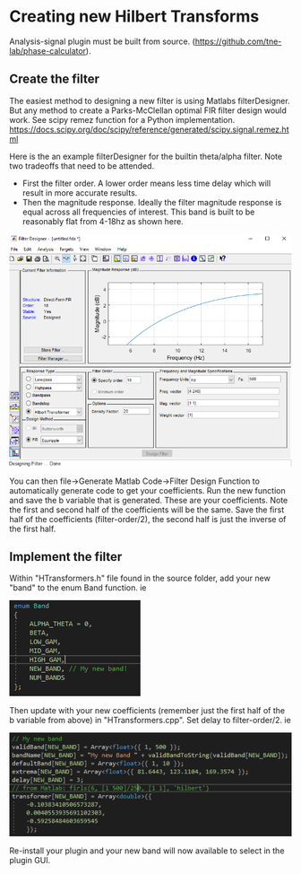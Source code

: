 # Creating new Hilbert Transforms
Analysis-signal plugin must be built from source. (https://github.com/tne-lab/phase-calculator).

## Create the filter
The easiest method to designing a new filter is using Matlabs filterDesigner. But any method to create a Parks-McClellan optimal FIR filter design would work. See scipy remez function for a Python implementation. https://docs.scipy.org/doc/scipy/reference/generated/scipy.signal.remez.html

Here is the an example filterDesigner for the builtin theta/alpha filter. Note two tradeoffs that need to be attended. 
- First the filter order. A lower order means less time delay which will result in more accurate results. 
- Then the magnitude response. Ideally the filter magnitude response is equal across all frequencies of interest. This band is built to be reasonably flat from 4-18hz as shown here. 

![filterDesigner header](./resources/filterDesigner.PNG)

You can then file->Generate Matlab Code->Filter Design Function to automatically generate code to get your coefficients. Run the new function and save the b variable that is generated. These are your coefficients. Note the first and second half of the coefficients will be the same. Save the first half of the coefficients (filter-order/2), the second half is just the inverse of the first half. 

## Implement the filter
Within "HTransformers.h" file found in the source folder, add your new "band" to the enum Band function. ie

![new band header](./resources/newbandheader.PNG)


Then update with your new coefficients (remember just the first half of the b variable from above) in "HTransformers.cpp". Set delay to filter-order/2. ie


![new band header](./resources/newbandcpp.PNG)

Re-install your plugin and your new band will now available to select in the plugin GUI. 
